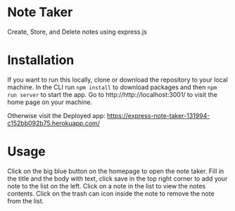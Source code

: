 # Note Taker
Create, Store, and Delete notes using express.js

# Installation
If you want to run this locally, clone or download the repository to your local machine. 
In the CLI run ```npm install``` to download packages and then ```npm run server``` to start the app.
Go to http://http://localhost:3001/ to visit the home page on your machine.

Otherwise visit the Deployed app: https://express-note-taker-131994-c152bb092b75.herokuapp.com/

# Usage
Click on the big blue button on the homepage to open the note taker. Fill in the title and the body with text, click save in the top right corner to add your note to the list on the left. Click on a note in the list to view the notes contents. Click on the trash can icon inside the note to remove the note from the list.